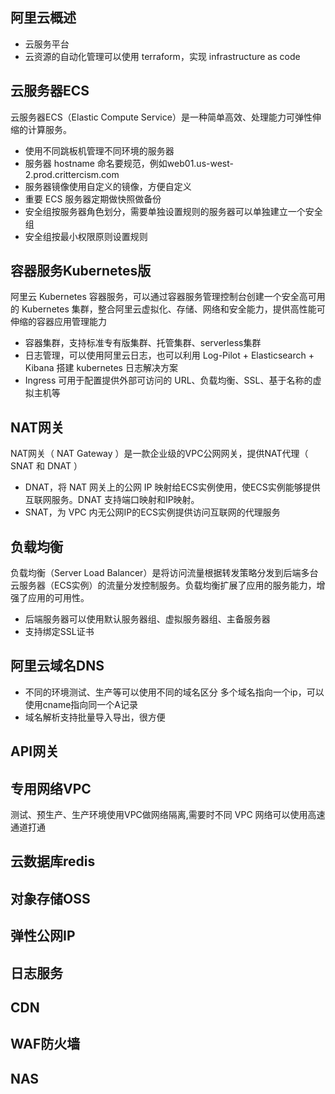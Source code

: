 ## 阿里云概述

* 云服务平台
* 云资源的自动化管理可以使用 terraform，实现 infrastructure as code

## 云服务器ECS
云服务器ECS（Elastic Compute Service）是一种简单高效、处理能力可弹性伸缩的计算服务。
* 使用不同跳板机管理不同环境的服务器
* 服务器 hostname 命名要规范，例如web01.us-west-2.prod.crittercism.com
* 服务器镜像使用自定义的镜像，方便自定义
* 重要 ECS 服务器定期做快照做备份
* 安全组按服务器角色划分，需要单独设置规则的服务器可以单独建立一个安全组
* 安全组按最小权限原则设置规则

## 容器服务Kubernetes版
阿里云 Kubernetes 容器服务，可以通过容器服务管理控制台创建一个安全高可用的 Kubernetes 集群，整合阿里云虚拟化、存储、网络和安全能力，提供高性能可伸缩的容器应用管理能力
* 容器集群，支持标准专有版集群、托管集群、serverless集群
* 日志管理，可以使用阿里云日志，也可以利用 Log-Pilot + Elasticsearch + Kibana 搭建 kubernetes 日志解决方案
* Ingress 可用于配置提供外部可访问的 URL、负载均衡、SSL、基于名称的虚拟主机等
## NAT网关
NAT网关（ NAT Gateway ）是一款企业级的VPC公网网关，提供NAT代理（ SNAT 和 DNAT ）
* DNAT，将 NAT 网关上的公网 IP 映射给ECS实例使用，使ECS实例能够提供互联网服务。DNAT 支持端口映射和IP映射。
* SNAT，为 VPC 内无公网IP的ECS实例提供访问互联网的代理服务

## 负载均衡
负载均衡（Server Load Balancer）是将访问流量根据转发策略分发到后端多台云服务器（ECS实例）的流量分发控制服务。负载均衡扩展了应用的服务能力，增强了应用的可用性。
* 后端服务器可以使用默认服务器组、虚拟服务器组、主备服务器
* 支持绑定SSL证书

## 阿里云域名DNS
* 不同的环境测试、生产等可以使用不同的域名区分
多个域名指向一个ip，可以使用cname指向同一个A记录
* 域名解析支持批量导入导出，很方便
## API网关

## 专用网络VPC
测试、预生产、生产环境使用VPC做网络隔离,需要时不同 VPC 网络可以使用高速通道打通

## 云数据库redis

## 对象存储OSS

## 弹性公网IP

## 日志服务

## CDN

## WAF防火墙

## NAS


